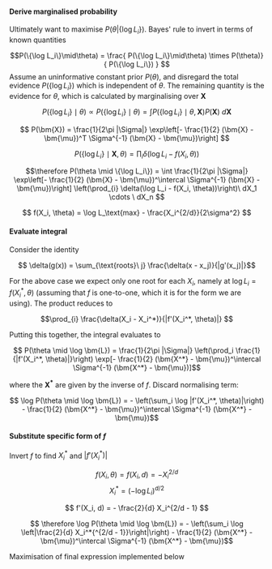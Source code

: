 #### **Derive marginalised probability**
Ultimately want to maximise $P(\theta | \{\log L_i\})$. Bayes' rule to invert in terms of known quantities 


$$P(\{\log L_i\}\mid\theta) = \frac{ P(\{\log L_i\}\mid\theta) \times P(\theta)}{ P(\{\log L_i\}) } $$
Assume an uninformative constant prior $P(\theta)$, and disregard the total evidence $P(\{\log L_i\})$ which is independent of $\theta$. The remaining quantity is the evidence for $\theta$, which is calculated by marginalising over $\bm{X}$

$$ P(\{\log L_i\}\mid\theta) \propto P(\{\log L_i\}\mid\theta) = \int P(\{\log L_i\}\mid\theta, \bm{X}) P(\bm{X})\ d\bm{X} $$

$$ P(\bm{X}) = \frac{1}{2\pi |\Sigma|} \exp\left[- \frac{1}{2} (\bm{X} - \bm{\mu})^T \Sigma^{-1} (\bm{X} - \bm{\mu})\right] $$ 

$$ P(\{\log L_i\} \mid \bm{X}, \theta) = \prod_{i} \delta(\log L_i - f(X_i, \theta)) $$

$$\therefore
P(\theta \mid \{\log L_i\}) = \int \frac{1}{2\pi |\Sigma|} \exp\left[- \frac{1}{2} (\bm{X} - \bm{\mu})^\intercal \Sigma^{-1} (\bm{X} - \bm{\mu})\right] \left(\prod_{i} \delta(\log L_i - f(X_i, \theta))\right)\ dX_1 \cdots \ dX_n
$$

$$ f(X_i, \theta) = \log L_\text{max} - \frac{X_i^{2/d}}{2\sigma^2} $$


#### **Evaluate integral**

Consider the identity

$$ \delta(g(x)) = \sum_{\text{roots}\ j} \frac{\delta(x - x_j)}{|g'(x_j)|}$$ 

For the above case we expect only one root for each $X_i$, namely at $\log L_i = f(X_i^*, \theta)$ (assuming that $f$ is one-to-one, which it is for the form we are using). The product reduces to 

$$\prod_{i} \frac{\delta(X_i - X_i^*)}{|f'(X_i^*, \theta)|} $$

Putting this together, the integral evaluates to 

$$ P(\theta \mid \log \bm{L}) = \frac{1}{2\pi |\Sigma|} \left(\prod_i \frac{1}{|f'(X_i^*, \theta)|}\right) \exp[- \frac{1}{2} (\bm{X^*} - \bm{\mu})^\intercal \Sigma^{-1} (\bm{X^*} - \bm{\mu})]$$

where the $\bm{X^*}$ are given by the inverse of $f$. Discard normalising term:

$$ \log P(\theta \mid \log \bm{L}) = - \left(\sum_i \log |f'(X_i^*, \theta)|\right) - \frac{1}{2} (\bm{X^*} - \bm{\mu})^\intercal \Sigma^{-1} (\bm{X^*} - \bm{\mu})$$


#### **Substitute specific form of $f$**

Invert $f$ to find $X_i^*$ and $|f'(X_i^*)|$

$$ f(X_i, \theta) = f(X_i, d) = - X_i^{2/d} $$
$$ X_i^* = (-\log L_i)^{d/2} $$

$$ f'(X_i, d) = - \frac{2}{d} X_i^{2/d - 1} $$

$$ \therefore \log P(\theta \mid \log \bm{L}) = - \left(\sum_i \log \left|\frac{2}{d} X_i^*{^{2/d - 1}}\right|\right) - \frac{1}{2} (\bm{X^*} - \bm{\mu})^\intercal \Sigma^{-1} (\bm{X^*} - \bm{\mu})$$

Maximisation of final expression implemented below